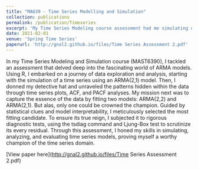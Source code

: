 ```yaml
---
title: "MA639 - Time Series Modelling and Simulation"
collection: publications
permalink: /publication/Timeseries
excerpt: 'My Time Series Modeling course assessment had me simulating data, unearthing hidden patterns, and fitting ARMA models like a data detective. I wielded R as my weapon, ultimately choosing the best model and ensuring its reign through rigorous testing. Buckle up for a whirlwind tour of time series analysis!'
date: 2021-02-01
venue: 'Spring Time Series'
paperurl: 'http://gnal2.github.io/files/Time Series Assessment 2.pdf'
---
```


In my Time Series Modeling and Simulation course (MAST6390), I tackled an assessment that delved deep into the fascinating world of ARMA models. Using R, I embarked on a journey of data exploration and analysis, starting with the simulation of a time series using an ARMA(2,1) model. Then, I donned my detective hat and unraveled the patterns hidden within the data through time series plots, ACF, and PACF analyses. My mission next was to capture the essence of the data by fitting two models: ARMA(2,2) and ARMA(2,1). But alas, only one could be crowned the champion. Guided by statistical clues and model interpretability, I meticulously selected the most fitting candidate. To ensure its true reign, I subjected it to rigorous diagnostic tests, using the tsdiag command and Ljung-Box test to scrutinize its every residual. Through this assessment, I honed my skills in simulating, analyzing, and evaluating time series models, proving myself a worthy champion of the time series domain.

[View paper here](http://gnal2.github.io/files/Time Series Assessment 2.pdf)

